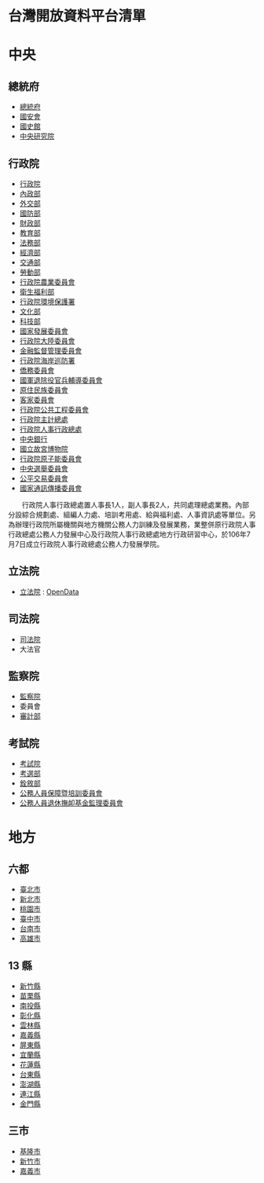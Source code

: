 # 台灣開放資料平台清單

# 中央
## 總統府
- [總統府](https://www.president.gov.tw/)
- [國安會](https://www.president.gov.tw/nsc/index.html)
- [國史館](https://www.drnh.gov.tw/)
- [中央研究院](https://www.sinica.edu.tw/)

## 行政院
- [行政院](https://www.ey.gov.tw/)
- [內政部](https://www.moi.gov.tw/)
- [外交部](https://www.mofa.gov.tw/)
- [國防部](https://www.mnd.gov.tw/)
- [財政部](https://www.mof.gov.tw/)
- [教育部](https://www.edu.tw/)
- [法務部](https://www.moj.gov.tw/mp-001.html)
- [經濟部](https://www.moea.gov.tw/)
- [交通部](http://www.motc.gov.tw/)
- [勞動部](https://www.mol.gov.tw/)
- [行政院農業委員會](https://www.coa.gov.tw/)
- [衛生福利部](https://www.mohw.gov.tw/)
- [行政院環境保護署](https://www.epa.gov.tw/)
- [文化部](https://www.moc.gov.tw/)
- [科技部](https://www.most.gov.tw/)
- [國家發展委員會](https://www.ndc.gov.tw/)
- [行政院大陸委員會](https://www.mac.gov.tw/)
- [金融監督管理委員會](https://www.fsc.gov.tw/)
- [行政院海岸巡防署](https://www.cga.gov.tw/)
- [僑務委員會](https://www.ocac.gov.tw/)
- [國軍退除役官兵輔導委員會](https://www.vac.gov.tw/)
- [原住民族委員會](https://www.apc.gov.tw/)
- [客家委員會](https://www.hakka.gov.tw/)
- [行政院公共工程委員會](https://www.pcc.gov.tw/)
- [行政院主計總處](https://www.dgbas.gov.tw/)
- [行政院人事行政總處](https://www.dgpa.gov.tw/)
- [中央銀行](https://www.cbc.gov.tw/)
- [國立故宮博物院](https://www.npm.gov.tw/)
- [行政院原子能委員會](https://www.aec.gov.tw/)
- [中央選舉委員會](https://www.cec.gov.tw/)
- [公平交易委員會](https://www.ftc.gov.tw/)
- [國家通訊傳播委員會](https://www.ncc.gov.tw/)


　　行政院人事行政總處置人事長1人，副人事長2人，共同處理總處業務。內部分設綜合規劃處、組編人力處、培訓考用處、給與福利處、人事資訊處等單位。另為辦理行政院所屬機關與地方機關公務人力訓練及發展業務，業整併原行政院人事行政總處公務人力發展中心及行政院人事行政總處地方行政研習中心，於106年7月7日成立行政院人事行政總處公務人力發展學院。

## 立法院
- [立法院](https://www.ly.gov.tw/Home/Index.aspx) : [OpenData](http://data.ly.gov.tw/)

## 司法院
- [司法院](http://www.judicial.gov.tw/index.asp)
- 大法官

## 監察院
- [監察院](https://www.cy.gov.tw/mp.asp?mp=1)
- 委員會
- [審計部](https://www.audit.gov.tw/)

## 考試院
- [考試院](https://www.exam.gov.tw/mp.asp?mp=1)
- [考選部]()
- [銓敘部]()
- [公務人員保障暨培訓委員會]()
- [公務人員退休撫卹基金監理委員會]()


# 地方
## 六都
- [臺北市](https://www.gov.taipei/)
- [新北市](https://www.ntpc.gov.tw/ch/index.jsp)
- [桃園市](https://www.tycg.gov.tw/)
- [臺中市](http://www.taichung.gov.tw/)
- [台南市](https://www.tainan.gov.tw/tainan/)
- [高雄市](https://www.kcg.gov.tw/Default.aspx)

## 13 縣
- [新竹縣](https://www.hsinchu.gov.tw/)
- [苗栗縣](https://www.miaoli.gov.tw/cht/main.php)
- [南投縣](https://www.nantou.gov.tw/)
- [彰化縣](https://www.chcg.gov.tw/ch/00home/home.asp)
- [雲林縣](https://www.yunlin.gov.tw/)
- [嘉義縣](https://www.cyhg.gov.tw/)
- [屏東縣](https://www.pthg.gov.tw/)
- [宜蘭縣](http://www.e-land.gov.tw/)
- [花蓮縣](http://www.hl.gov.tw/bin/home.php)
- [台東縣](https://www.taitung.gov.tw/Index.html)
- [澎湖縣](https://www.penghu.gov.tw/)
- [連江縣](https://www.matsu.gov.tw/)
- [金門縣](http://www.kinmen.gov.tw/)

## 三市
- [基隆市](https://www.klcg.gov.tw/)
- [新竹市](https://www.hccg.gov.tw/ch/index.jsp)
- [嘉義市](https://www.chiayi.gov.tw/)

